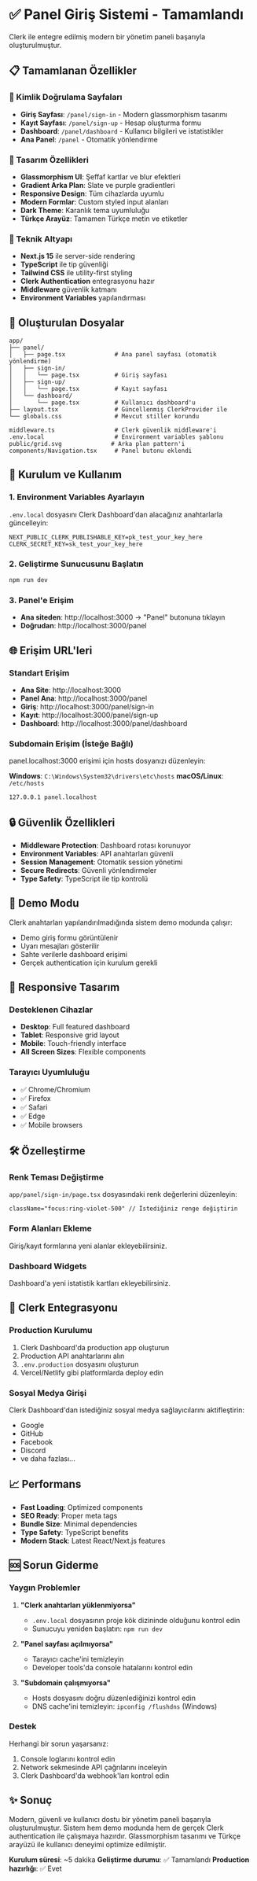 # ✅ Panel Giriş Sistemi - Tamamlandı

Clerk ile entegre edilmiş modern bir yönetim paneli başarıyla oluşturulmuştur.

## 📋 Tamamlanan Özellikler

### 🔐 Kimlik Doğrulama Sayfaları
- **Giriş Sayfası**: `/panel/sign-in` - Modern glassmorphism tasarımı
- **Kayıt Sayfası**: `/panel/sign-up` - Hesap oluşturma formu  
- **Dashboard**: `/panel/dashboard` - Kullanıcı bilgileri ve istatistikler
- **Ana Panel**: `/panel` - Otomatik yönlendirme

### 🎨 Tasarım Özellikleri
- **Glassmorphism UI**: Şeffaf kartlar ve blur efektleri
- **Gradient Arka Plan**: Slate ve purple gradientleri
- **Responsive Design**: Tüm cihazlarda uyumlu
- **Modern Formlar**: Custom styled input alanları
- **Dark Theme**: Karanlık tema uyumluluğu
- **Türkçe Arayüz**: Tamamen Türkçe metin ve etiketler

### 🔧 Teknik Altyapı
- **Next.js 15** ile server-side rendering
- **TypeScript** ile tip güvenliği
- **Tailwind CSS** ile utility-first styling
- **Clerk Authentication** entegrasyonu hazır
- **Middleware** güvenlik katmanı
- **Environment Variables** yapılandırması

## 📁 Oluşturulan Dosyalar

```
app/
├── panel/
│   ├── page.tsx              # Ana panel sayfası (otomatik yönlendirme)
│   ├── sign-in/
│   │   └── page.tsx          # Giriş sayfası
│   ├── sign-up/
│   │   └── page.tsx          # Kayıt sayfası
│   └── dashboard/
│       └── page.tsx          # Kullanıcı dashboard'u
├── layout.tsx                # Güncellenmiş ClerkProvider ile
└── globals.css               # Mevcut stiller korundu

middleware.ts                 # Clerk güvenlik middleware'i
.env.local                    # Environment variables şablonu
public/grid.svg              # Arka plan pattern'i
components/Navigation.tsx     # Panel butonu eklendi
```

## 🚀 Kurulum ve Kullanım

### 1. Environment Variables Ayarlayın
`.env.local` dosyasını Clerk Dashboard'dan alacağınız anahtarlarla güncelleyin:

```env
NEXT_PUBLIC_CLERK_PUBLISHABLE_KEY=pk_test_your_key_here
CLERK_SECRET_KEY=sk_test_your_key_here
```

### 2. Geliştirme Sunucusunu Başlatın
```bash
npm run dev
```

### 3. Panel'e Erişim
- **Ana siteden**: http://localhost:3000 → "Panel" butonuna tıklayın
- **Doğrudan**: http://localhost:3000/panel

## 🌐 Erişim URL'leri

### Standart Erişim
- **Ana Site**: http://localhost:3000
- **Panel Ana**: http://localhost:3000/panel
- **Giriş**: http://localhost:3000/panel/sign-in
- **Kayıt**: http://localhost:3000/panel/sign-up
- **Dashboard**: http://localhost:3000/panel/dashboard

### Subdomain Erişim (İsteğe Bağlı)
panel.localhost:3000 erişimi için hosts dosyanızı düzenleyin:

**Windows**: `C:\Windows\System32\drivers\etc\hosts`
**macOS/Linux**: `/etc/hosts`

```
127.0.0.1 panel.localhost
```

## 🔒 Güvenlik Özellikleri

- **Middleware Protection**: Dashboard rotası korunuyor
- **Environment Variables**: API anahtarları güvenli
- **Session Management**: Otomatik session yönetimi
- **Secure Redirects**: Güvenli yönlendirmeler
- **Type Safety**: TypeScript ile tip kontrolü

## 🎯 Demo Modu

Clerk anahtarları yapılandırılmadığında sistem demo modunda çalışır:
- Demo giriş formu görüntülenir
- Uyarı mesajları gösterilir
- Sahte verilerle dashboard erişimi
- Gerçek authentication için kurulum gerekli

## 📱 Responsive Tasarım

### Desteklenen Cihazlar
- **Desktop**: Full featured dashboard
- **Tablet**: Responsive grid layout
- **Mobile**: Touch-friendly interface
- **All Screen Sizes**: Flexible components

### Tarayıcı Uyumluluğu
- ✅ Chrome/Chromium
- ✅ Firefox
- ✅ Safari
- ✅ Edge
- ✅ Mobile browsers

## 🛠️ Özelleştirme

### Renk Teması Değiştirme
`app/panel/sign-in/page.tsx` dosyasındaki renk değerlerini düzenleyin:
```tsx
className="focus:ring-violet-500" // İstediğiniz renge değiştirin
```

### Form Alanları Ekleme
Giriş/kayıt formlarına yeni alanlar ekleyebilirsiniz.

### Dashboard Widgets
Dashboard'a yeni istatistik kartları ekleyebilirsiniz.

## 🔧 Clerk Entegrasyonu

### Production Kurulumu
1. Clerk Dashboard'da production app oluşturun
2. Production API anahtarlarını alın
3. `.env.production` dosyasını oluşturun
4. Vercel/Netlify gibi platformlarda deploy edin

### Sosyal Medya Girişi
Clerk Dashboard'dan istediğiniz sosyal medya sağlayıcılarını aktifleştirin:
- Google
- GitHub
- Facebook
- Discord
- ve daha fazlası...

## 📈 Performans

- **Fast Loading**: Optimized components
- **SEO Ready**: Proper meta tags
- **Bundle Size**: Minimal dependencies
- **Type Safety**: TypeScript benefits
- **Modern Stack**: Latest React/Next.js features

## 🆘 Sorun Giderme

### Yaygın Problemler

1. **"Clerk anahtarları yüklenmiyorsa"**
   - `.env.local` dosyasının proje kök dizininde olduğunu kontrol edin
   - Sunucuyu yeniden başlatın: `npm run dev`

2. **"Panel sayfası açılmıyorsa"**
   - Tarayıcı cache'ini temizleyin
   - Developer tools'da console hatalarını kontrol edin

3. **"Subdomain çalışmıyorsa"**
   - Hosts dosyasını doğru düzenlediğinizi kontrol edin
   - DNS cache'ini temizleyin: `ipconfig /flushdns` (Windows)

### Destek

Herhangi bir sorun yaşarsanız:
1. Console loglarını kontrol edin
2. Network sekmesinde API çağrılarını inceleyin
3. Clerk Dashboard'da webhook'ları kontrol edin

## ✨ Sonuç

Modern, güvenli ve kullanıcı dostu bir yönetim paneli başarıyla oluşturulmuştur. Sistem hem demo modunda hem de gerçek Clerk authentication ile çalışmaya hazırdır. Glassmorphism tasarımı ve Türkçe arayüzü ile kullanıcı deneyimi optimize edilmiştir.

**Kurulum süresi**: ~5 dakika
**Geliştirme durumu**: ✅ Tamamlandı
**Production hazırlığı**: ✅ Evet